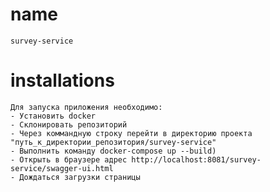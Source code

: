 # name
    survey-service

# installations
    Для запуска приложения необходимо:
    - Установить docker
    - Склонировать репозиторий
    - Через коммандную строку перейти в директорию проекта "путь_к_директории_репозитория/survey-service"
    - Выполнить команду docker-compose up --build)
    - Открыть в браузере адрес http://localhost:8081/survey-service/swagger-ui.html
    - Дождаться загрузки страницы
